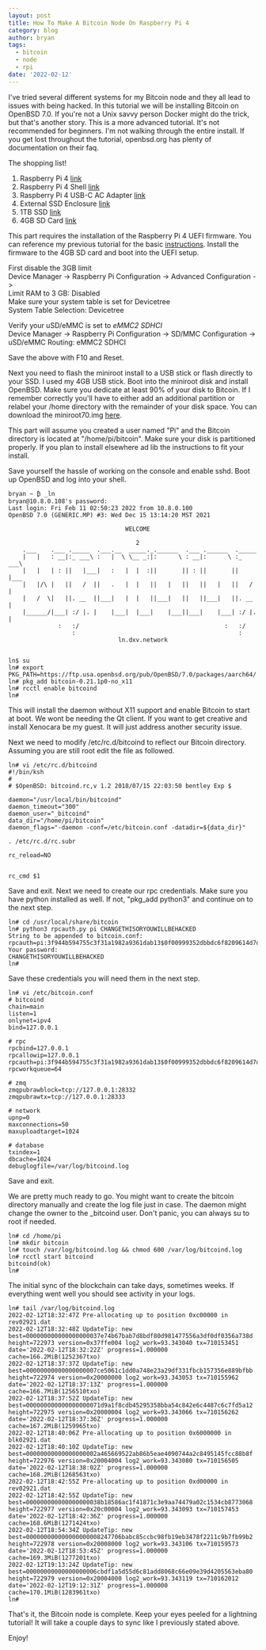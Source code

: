 ```yaml
---
layout: post
title: How To Make A Bitcoin Node On Raspberry Pi 4
category: blog
author: bryan
tags:
  - bitcoin
  - node
  - rpi
date: '2022-02-12'
---
```

I've tried several different systems for my Bitcoin node and they all lead to issues with being hacked. In this tutorial we will be installing Bitcoin on OpenBSD 7.0. If you're not a Unix savvy person Docker might do the trick, but that's another story. This is a more advanced tutorial. It's not recommended for beginners. I'm not walking through the entire install. If you get lost throughout the tutorial, openbsd.org has plenty of documentation on their faq.

The shopping list!

1. Raspberry Pi 4 [link](https://www.adafruit.com/product/4295)
2. Raspberry Pi 4 Shell [link](https://www.adafruit.com/product/4340)
3. Raspberry Pi 4 USB-C AC Adapter [link](https://www.adafruit.com/product/4298)
4. External SSD Enclosure [link](https://www.newegg.com/sabrent-ec-uasp-others/p/2WA-001J-00010)
5. 1TB SSD [link](https://www.newegg.com/crucial-bx500-1tb/p/N82E16820156231)
6. 4GB SD Card [link](https://www.newegg.com/sandisk-4gb-microsdhc/p/0DF-0005-016B8)

This part requires the installation of the Raspberry Pi 4 UEFI firmware. You can reference my previous tutorial for the basic [instructions](https://hohs.us/posts/how-to-install-raspberry-pi-4-uefi-firmware). Install the firmware to the 4GB SD card and boot into the UEFI setup. 

First disable the 3GB limit\
Device Manager -> Raspberry Pi Configuration -> Advanced Configuration ->\
Limit RAM to 3 GB: Disabled\
Make sure your system table is set for Devicetree\
System Table Selection: Devicetree

Verify your uSD/eMMC is set to *eMMC2 SDHCI*\
Device Manager -> Raspberry Pi Configuration -> SD/MMC Configuration ->\
uSD/eMMC Routing: eMMC2 SDHCI

Save the above with F10 and Reset.

Next you need to flash the miniroot install to a USB stick or flash directly to your SSD. I used my 4GB USB stick. Boot into the miniroot disk and install OpenBSD. Make sure you dedicate at least 90% of your disk to Bitcoin. If I remember correctly you'll have to either add an additional partition or relabel your /home directory with the remainder of your disk space. You can download the miniroot70.img [here](https://mirrors.ocf.berkeley.edu/pub/OpenBSD/7.0/arm64/miniroot70.img).

This part will assume you created a user named "Pi" and the Bitcoin directory is located at "/home/pi/bitcoin". Make sure your disk is partitioned properly. If you plan to install elsewhere ad lib the instructions to fit your install.

Save yourself the hassle of working on the console and enable sshd. Boot up OpenBSD and log into your shell.

```
bryan ~ ₿ _ln 
bryan@10.8.0.108's password: 
Last login: Fri Feb 11 02:50:23 2022 from 10.8.0.100
OpenBSD 7.0 (GENERIC.MP) #3: Wed Dec 15 13:14:20 MST 2021

                                 WELCOME

                                    2 
    .___    .___ ._____  .___.__  _____._.______  .___ .______  ._____         
    |   |   : __|:_ ___\ :   |  \ \__ _:|:      \ : __|:      \ :_ ___\ 
    |   |   | : ||   |___|   :   |  |  :||       || : ||       ||   |___
    |   |/\ |   ||   /  ||   .   |  |   ||   |   ||   ||   |   ||   /  |
    |   /  \|   ||. __  ||___|   |  |   ||___|   ||   ||___|   ||. __  |
    |______/|___| :/ |. |    |___|  |___|    |___||___|    |___| :/ |. |
              :   :/                                         :   :/ 
                  :                                              :  
                               ln.dxv.network


ln$ su
ln# export PKG_PATH=https://ftp.usa.openbsd.org/pub/OpenBSD/7.0/packages/aarch64/
ln# pkg_add bitcoin-0.21.1p0-no_x11
ln# rcctl enable bitcoind
ln#
```

This will install the daemon without X11 support and enable Bitcoin to start at boot. We wont be needing the Qt client. If you want to get creative and install Xenocara be my guest. It will just address another security issue.

Next we need to modify /etc/rc.d/bitcoind to reflect our Bitcoin directory. Assuming you are still root edit the file as followed.

```
ln# vi /etc/rc.d/bitcoind
#!/bin/ksh
#
# $OpenBSD: bitcoind.rc,v 1.2 2018/07/15 22:03:50 bentley Exp $

daemon="/usr/local/bin/bitcoind"
daemon_timeout="300"
daemon_user="_bitcoind"
data_dir="/home/pi/bitcoin"
daemon_flags="-daemon -conf=/etc/bitcoin.conf -datadir=${data_dir}"

. /etc/rc.d/rc.subr

rc_reload=NO


rc_cmd $1
```

Save and exit. Next we need to create our rpc credentials. Make sure you have python installed as well. If not, "pkg_add python3" and continue on to the next step.

```
ln# cd /usr/local/share/bitcoin
ln# python3 rpcauth.py pi CHANGETHISORYOUWILLBEHACKED
String to be appended to bitcoin.conf:
rpcauth=pi:3f944b594755c3f31a1982a9361dab13$0f00999352dbbdc6f8209614d7d89878f506e17014b569f4a68c39c903069470
Your password:
CHANGETHISORYOUWILLBEHACKED
ln#
```

Save these credentials you will need them in the next step.

```
ln# vi /etc/bitcoin.conf
# bitcoind
chain=main
listen=1
onlynet=ipv4
bind=127.0.0.1

# rpc
rpcbind=127.0.0.1
rpcallowip=127.0.0.1
rpcauth=pi:3f944b594755c3f31a1982a9361dab13$0f00999352dbbdc6f8209614d7d89878f506e17014b569f4a68c39c903069470
rpcworkqueue=64

# zmq
zmqpubrawblock=tcp://127.0.0.1:28332
zmqpubrawtx=tcp://127.0.0.1:28333

# network
upnp=0
maxconnections=50
maxuploadtarget=1024

# database
txindex=1
dbcache=1024
debuglogfile=/var/log/bitcoind.log
```

Save and exit.

We are pretty much ready to go. You might want to create the bitcoin directory manually and create the log file just in case. The daemon might change the owner to the _bitcoind user. Don't panic, you can always su to root if needed.

```
ln# cd /home/pi
ln# mkdir bitcoin
ln# touch /var/log/bitcoind.log && chmod 600 /var/log/bitcoind.log
ln# rcctl start bitcoind
bitcoind(ok)
ln#
```

The initial sync of the blockchain can take days, sometimes weeks. If everything went well you should see activity in your logs.

```
ln# tail /var/log/bitcoind.log
2022-02-12T18:32:47Z Pre-allocating up to position 0xc00000 in rev02921.dat
2022-02-12T18:32:48Z UpdateTip: new best=000000000000000000037e74b67bab7d8bdf80d981477556a3df0df0356a738d height=722973 version=0x37ffe004 log2_work=93.343040 tx=710153451 date='2022-02-12T18:32:22Z' progress=1.000000 cache=166.2MiB(1252367txo)
2022-02-12T18:37:37Z UpdateTip: new best=00000000000000000007ce5061c1dd0a748e23a29df331fbcb157356e889bfbb height=722974 version=0x20000000 log2_work=93.343053 tx=710155962 date='2022-02-12T18:37:13Z' progress=1.000000 cache=166.7MiB(1256510txo)
2022-02-12T18:37:52Z UpdateTip: new best=000000000000000000071d9a1f8cdb45295358bba54c842e6c4487c6c7fd5a12 height=722975 version=0x20000004 log2_work=93.343066 tx=710156262 date='2022-02-12T18:37:36Z' progress=1.000000 cache=167.2MiB(1259965txo)
2022-02-12T18:40:06Z Pre-allocating up to position 0x6000000 in blk02921.dat
2022-02-12T18:40:10Z UpdateTip: new best=00000000000000000002a465669522ab86b5eae4090744a2c8495145fcc88b8f height=722976 version=0x20004004 log2_work=93.343080 tx=710156505 date='2022-02-12T18:38:02Z' progress=1.000000 cache=168.2MiB(1268563txo)
2022-02-12T18:42:55Z Pre-allocating up to position 0xd00000 in rev02921.dat
2022-02-12T18:42:55Z UpdateTip: new best=000000000000000000038b18586ac1f41871c3e9aa74479a02c1534cb8773068 height=722977 version=0x20c00004 log2_work=93.343093 tx=710157453 date='2022-02-12T18:42:36Z' progress=1.000000 cache=168.6MiB(1271424txo)
2022-02-12T18:54:34Z UpdateTip: new best=000000000000000000008247706babc85ccbc98fb19eb3478f2211c9b7fb99b2 height=722978 version=0x20008000 log2_work=93.343106 tx=710159573 date='2022-02-12T18:53:45Z' progress=1.000000 cache=169.3MiB(1277201txo)
2022-02-12T19:13:24Z UpdateTip: new best=00000000000000000006cbdf1a5d55d6c81add8068c66e09e39d4205563eba80 height=722979 version=0x20004000 log2_work=93.343119 tx=710162012 date='2022-02-12T19:12:31Z' progress=1.000000 cache=170.1MiB(1283961txo)
ln# 
```

That's it, the Bitcoin node is complete. Keep your eyes peeled for a lightning tutorial! It will take a couple days to sync like I previously stated above.

Enjoy!
